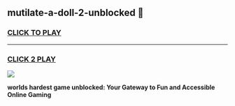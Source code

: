 
## mutilate-a-doll-2-unblocked 👋
<h3>
<a href="https://premium.freeplayer.one?title=mutilate-a-doll-2-unblocked&ref=14F">CLICK TO PLAY</a></h3>
<hr>

<h3>
<a href="https://premium.freeplayer.one?title=mutilate-a-doll-2-unblocked&ref=14F">CLICK 2 PLAY</a>
  
</h3>

<a href="https://premium.freeplayer.one?title=mutilate-a-doll-2-unblocked&ref=12F/"><img src="https://clearcache.store/games.png"></a>


**worlds hardest game unblocked: Your Gateway to Fun and Accessible Online Gaming**
